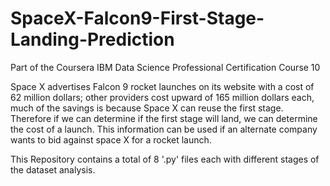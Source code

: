 # SpaceX-Falcon9-First-Stage-Landing-Prediction
Part of the Coursera IBM Data Science Professional Certification Course 10  
  
Space X advertises Falcon 9 rocket launches on its website with a cost of 62 million dollars; other providers cost upward of 165 million dollars each, much of the savings is because Space X can reuse the first stage. Therefore if we can determine if the first stage will land, we can determine the cost of a launch. This information can be used if an alternate company wants to bid against space X for a rocket launch.  

This Repository contains a total of 8 '.py' files each with different stages of the dataset analysis.
